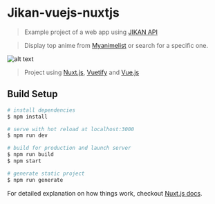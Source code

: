 # Jikan-vuejs-nuxtjs

> Example project of a web app using [JIKAN API](https://jikan.moe/)

> Display top anime from [Myanimelist](https://myanimelist.net/) or search for a specific one.

![alt text](https://cdn.discordapp.com/attachments/570620252355035136/717723043379806218/unknown.png)

> Project using [Nuxt.js](https://nuxtjs.org/), [Vuetify](https://vuetifyjs.com/) and [Vue.js](https://vuejs.org/)


## Build Setup

``` bash
# install dependencies
$ npm install

# serve with hot reload at localhost:3000
$ npm run dev

# build for production and launch server
$ npm run build
$ npm start

# generate static project
$ npm run generate
```

For detailed explanation on how things work, checkout [Nuxt.js docs](https://nuxtjs.org).
